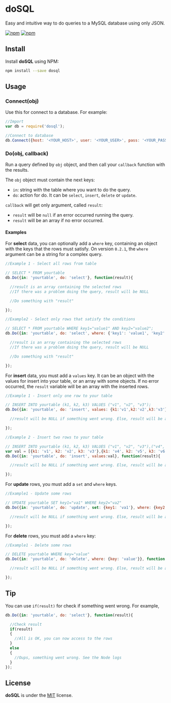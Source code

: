 # doSQL

Easy and intuitive way to do queries to a MySQL database using only JSON.

[![npm](https://img.shields.io/npm/v/dosql.svg?style=flat-square)](https://www.npmjs.com/package/dosql)
[![npm](https://img.shields.io/npm/dt/dosql.svg?style=flat-square)](https://www.npmjs.com/package/dosql)

## Install

Install **doSQL** using NPM:

```sh
npm install --save dosql
```

## Usage

### Connect(obj)

Use this for connect to a database. For example:

```javascript
//Import
var db = require('dosql');

//Connect to database
db.Connect({host: '<YOUR_HOST>', user: '<YOUR_USER>', pass: '<YOUR_PASS>', db: '<YOUR_DATABASE>'});
```


### Do(obj, callback)

Run a query defined by `obj` object, and then call your `callback` function with the results.

The `obj` object must contain the next keys:

- `in`: string with the table where you want to do the query.
- `do`: action for do. It can be `select`, `insert`, `delete` or `update`.

`callback` will get only argument, called `result`:

- `result` will be `null` if an error occurred running the query.
- `result` will be an array if no error occurred.

#### Examples

For **select** data, you can optionally add a `where` key, containing an object with the keys that the rows must satisfy. On version `0.2.1`, the `where` argument can be a string for a complex query.

```javascript
//Example 1 - Select all rows from table

// SELECT * FROM yourtable
db.Do({in: 'yourtable', do: 'select'}, function(result){

  //result is an array containing the selected rows
  //If there was a problem doing the query, result will be NULL    

  //Do something with "result"

});
```

```javascript
//Example2 - Select only rows that satisfy the conditions

// SELECT * FROM yourtable WHERE key1="value1" AND key2="value2";
db.Do({in: 'yourtable', do: 'select', where: {'key1': 'value1', 'key2': 'value2'}}, function(result){

  //result is an array containing the selected rows
  //If there was a problem doing the query, result will be NULL    

  //Do something with "result"

});
```

For **insert** data, you must add a `values` key. It can be an object with the values for insert into your table, or an array with some objects. If no error occurred, the `result` variable will be an array with the inserted rows.

```javascript
//Example 1 - Insert only one row to your table

// INSERT INTO yourtable (k1, k2, k3) VALUES ("v1", "v2", "v3");
db.Do({in: 'yourtable', do: 'insert', values: {k1:'v1',k2:'v2',k3:'v3'}}, function(result){

  //result will be NULL if something went wrong. Else, result will be an array with the inserted rows.

});
```

```javascript
//Example 2 - Insert two rows to your table

// INSERT INTO yourtable (k1, k2, k3) VALUES ("v1", "v2", "v3"),("v4", "v5", "v6");
var val = [{k1: 'v1', k2: 'v2', k3: 'v3'},{k1: 'v4', k2: 'v5', k3: 'v6'}];
db.Do({in: 'yourtable', do: 'insert', values:val}, function(result){

  //result will be NULL if something went wrong. Else, result will be an array with the inserted rows.

});
```

For **update** rows, you must add a `set` and `where` keys.

```javascript
//Example1 - Update some rows

// UPDATE yourtable SET key1="va1" WHERE key2="va2"
db.Do({in: 'yourtable', do: 'update', set: {key1: 'va1'}, where: {key2: 'va2'}}, function(result){

  //result will be NULL if something went wrong. Else, result will be an empty array

});
```

For **delete** rows, you must add a `where` key:

```javascript
//Example1 - Delete some rows

// DELETE yourtable WHERE key="value"
db.Do({in: 'yourtable', do: 'delete', where: {key: 'value'}}, function(result){

  //result will be NULL if something went wrong. Else, result will be an empty array

});
```

## Tip

You can use `if(result)` for check if something went wrong. For example,

```javascript
db.Do({in: 'yourtable', do: 'select'}, function(result){

  //Check result
  if(result)
  {
    //All is OK, you can now access to the rows
  }
  else
  {
    //Oups, something went wrong. See the Node logs
  }
});
```

## License

**doSQL** is under the [MIT](LICENSE) license.
